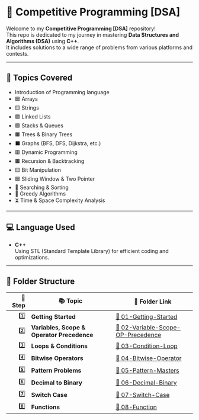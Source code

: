 # 🚀 Competitive Programming [DSA]

Welcome to my **Competitive Programming [DSA]** repository!  
This repo is dedicated to my journey in mastering **Data Structures and Algorithms (DSA)** using **C++**.  
It includes solutions to a wide range of problems from various platforms and contests.

---

## 🧠 Topics Covered
- Introduction of Programming language 
- 🟦 Arrays  
- 🟨 Strings  
- 🟩 Linked Lists  
- 🟪 Stacks & Queues  
- 🟧 Trees & Binary Trees  
- ⬛ Graphs (BFS, DFS, Dijkstra, etc.)  
- 🟥 Dynamic Programming  
- 🟫 Recursion & Backtracking  
- 🟨 Bit Manipulation  
- 🟦 Sliding Window & Two Pointer  
- 🔷 Searching & Sorting  
- 📌 Greedy Algorithms  
- ⏳ Time & Space Complexity Analysis  

---

## 💻 Language Used

- **C++**  
  Using STL (Standard Template Library) for efficient coding and optimizations.

---

## 📁 Folder Structure

| 🧩 Step | 📚 Topic                                   | 📁 Folder Link                                                                |
|--------:|--------------------------------------------|-------------------------------------------------------------------------------|
|    1️⃣  | **Getting Started**                        | [📂 01-Getting-Started](./01-Getting-Started)                                 |
|    2️⃣  | **Variables, Scope & Operator Precedence** | [📂 02-Variable-Scope-OP-Precedence](./02-Variable-Scope-OP-Precedence)      |
|    3️⃣  | **Loops & Conditions**                     | [📂 03-Condition-Loop](./03-Condition-Loop)                                   |
|    4️⃣  | **Bitwise Operators**                      | [📂 04-Bitwise-Operator](./04-Bitwise-Operator)                               |
|    5️⃣  | **Pattern Problems**                       | [📂 05-Pattern-Masters](./05-Pattern-Masters)                                 |
|    6️⃣  | **Decimal to Binary**                      | [📂 06-Decimal-Binary](./06-Decimal-Binary)                                   |
|    7️⃣  | **Switch Case**                            | [📂 07-Switch-Case](./07-Switch-Case)                                         |
|    8️⃣  | **Functions**                              | [📂 08-Function](./08-Function)                                               |

